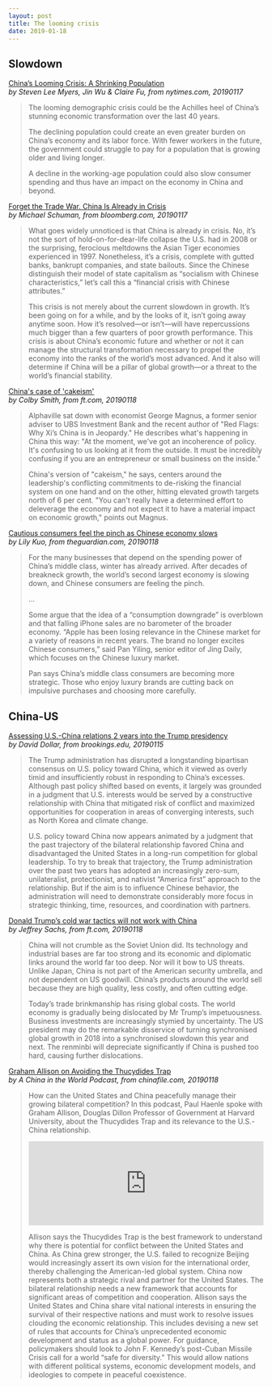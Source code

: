```yaml
---
layout: post
title: The looming crisis
date: 2019-01-18
---
```


## Slowdown

[China’s Looming Crisis: A Shrinking Population](https://www.nytimes.com/interactive/2019/01/17/world/asia/china-population-crisis.html) <br> *by Steven Lee Myers, Jin Wu & Claire Fu, from nytimes.com, 20190117*

> The looming demographic crisis could be the Achilles heel of China’s stunning economic transformation over the last 40 years.
>
> The declining population could create an even greater burden on China’s economy and its labor force. With fewer workers in the future, the government could struggle to pay for a population that is growing older and living longer.
>
> A decline in the working-age population could also slow consumer spending and thus have an impact on the economy in China and beyond.

[Forget the Trade War. China Is Already in Crisis](https://www.bloomberg.com/news/articles/2019-01-17/forget-the-trade-war-china-is-already-in-crisis) <br> *by Michael Schuman, from bloomberg.com, 20190117*

> What goes widely unnoticed is that China is already in crisis. No, it’s not the sort of hold-on-for-dear-life collapse the U.S. had in 2008 or the surprising, ferocious meltdowns the Asian Tiger economies experienced in 1997. Nonetheless, it’s a crisis, complete with gutted banks, bankrupt companies, and state bailouts. Since the Chinese distinguish their model of state capitalism as “socialism with Chinese characteristics,” let’s call this a “financial crisis with Chinese attributes.”
>
> This crisis is not merely about the current slowdown in growth. It’s been going on for a while, and by the looks of it, isn’t going away anytime soon. How it’s resolved—or isn’t—will have repercussions much bigger than a few quarters of poor growth performance. This crisis is about China’s economic future and whether or not it can manage the structural transformation necessary to propel the economy into the ranks of the world’s most advanced. And it also will determine if China will be a pillar of global growth—or a threat to the world’s financial stability.

[China's case of 'cakeism'](https://ftalphaville.ft.com/2019/01/18/1547804776000/China-s-case-of--cakeism-/) <br> *by Colby Smith, from ft.com, 20190118*

> Alphaville sat down with economist George Magnus, a former senior adviser to UBS Investment Bank and the recent author of "Red Flags: Why Xi’s China is in Jeopardy." He describes what's happening in China this way: "At the moment, we've got an incoherence of policy. It's confusing to us looking at it from the outside. It must be incredibly confusing if you are an entrepreneur or small business on the inside."
>
> China's version of "cakeism," he says, centers around the leadership's conflicting commitments to de-risking the financial system on one hand and on the other, hitting elevated growth targets north of 6 per cent. "You can't really have a determined effort to deleverage the economy and not expect it to have a material impact on economic growth," points out Magnus.

[Cautious consumers feel the pinch as Chinese economy slows](https://www.theguardian.com/world/2019/jan/18/cautious-consumers-chinese-economy-slows) <br> *by Lily Kuo, from theguardian.com, 20190118*

> For the many businesses that depend on the spending power of China’s middle class, winter has already arrived. After decades of breakneck growth, the world’s second largest economy is slowing down, and Chinese consumers are feeling the pinch.
>
> ...
>
> Some argue that the idea of a “consumption downgrade” is overblown and that falling iPhone sales are no barometer of the broader economy. “Apple has been losing relevance in the Chinese market for a variety of reasons in recent years. The brand no longer excites Chinese consumers,” said Pan Yiling, senior editor of Jing Daily, which focuses on the Chinese luxury market.
>
> Pan says China’s middle class consumers are becoming more strategic. Those who enjoy luxury brands are cutting back on impulsive purchases and choosing more carefully.

## China-US

[Assessing U.S.-China relations 2 years into the Trump presidency](https://www.brookings.edu/blog/order-from-chaos/2019/01/15/assessing-u-s-china-relations-2-years-into-the-trump-presidency/) <br> *by David Dollar, from brookings.edu, 20190115*

> The Trump administration has disrupted a longstanding bipartisan consensus on U.S. policy toward China, which it viewed as overly timid and insufficiently robust in responding to China’s excesses. Although past policy shifted based on events, it largely was grounded in a judgment that U.S. interests would be served by a constructive relationship with China that mitigated risk of conflict and maximized opportunities for cooperation in areas of converging interests, such as North Korea and climate change.
>
> U.S. policy toward China now appears animated by a judgment that the past trajectory of the bilateral relationship favored China and disadvantaged the United States in a long-run competition for global leadership. To try to break that trajectory, the Trump administration over the past two years has adopted an increasingly zero-sum, unilateralist, protectionist, and nativist “America first” approach to the relationship. But if the aim is to influence Chinese behavior, the administration will need to demonstrate considerably more focus in strategic thinking, time, resources, and coordination with partners.

[Donald Trump’s cold war tactics will not work with China](https://www.ft.com/content/8e7a26c8-1a7b-11e9-b191-175523b59d1d) <br> *by Jeffrey Sachs, from ft.com, 20190118*

> China will not crumble as the Soviet Union did. Its technology and industrial bases are far too strong and its economic and diplomatic links around the world far too deep. Nor will it bow to US threats. Unlike Japan, China is not part of the American security umbrella, and not dependent on US goodwill. China’s products around the world sell because they are high quality, less costly, and often cutting edge.
>
> Today’s trade brinkmanship has rising global costs. The world economy is gradually being dislocated by Mr Trump’s impetuousness. Business investments are increasingly stymied by uncertainty. The US president may do the remarkable disservice of turning synchronised global growth in 2018 into a synchronised slowdown this year and next. The renminbi will depreciate significantly if China is pushed too hard, causing further dislocations.

[Graham Allison on Avoiding the Thucydides Trap](http://www.chinafile.com/library/china-world-podcast/graham-allison-avoiding-thucydides-trap) <br> *by A China in the World Podcast, from chinafile.com, 20190118*

> How can the United States and China peacefully manage their growing bilateral competition? In this podcast, Paul Haenle spoke with Graham Allison, Douglas Dillon Professor of Government at Harvard University, about the Thucydides Trap and its relevance to the U.S.-China relationship.
>
> <iframe width="100%" height="166" scrolling="no" frameborder="no" allow="autoplay" src="https://w.soundcloud.com/player/?url=https%3A//api.soundcloud.com/tracks/547631406&color=%23ff5500&auto_play=false&hide_related=false&show_comments=true&show_user=true&show_reposts=false&show_teaser=true"></iframe>
>
> Allison says the Thucydides Trap is the best framework to understand why there is potential for conflict between the United States and China. As China grew stronger, the U.S. failed to recognize Beijing would increasingly assert its own vision for the international order, thereby challenging the American-led global system. China now represents both a strategic rival and partner for the United States. The bilateral relationship needs a new framework that accounts for significant areas of competition and cooperation. Allison says the United States and China share vital national interests in ensuring the survival of their respective nations and must work to resolve issues clouding the economic relationship. This includes devising a new set of rules that accounts for China’s unprecedented economic development and status as a global power. For guidance, policymakers should look to John F. Kennedy’s post-Cuban Missile Crisis call for a world “safe for diversity.” This would allow nations with different political systems, economic development models, and ideologies to compete in peaceful coexistence.